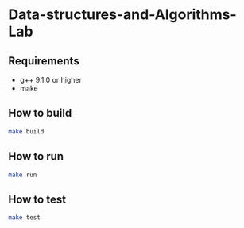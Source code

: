 # Data-structures-and-Algorithms-Lab

## Requirements
- g++ 9.1.0 or higher
- make

## How to build

```sh
make build
```

## How to run

```sh
make run
```

## How to test

```sh
make test
```

